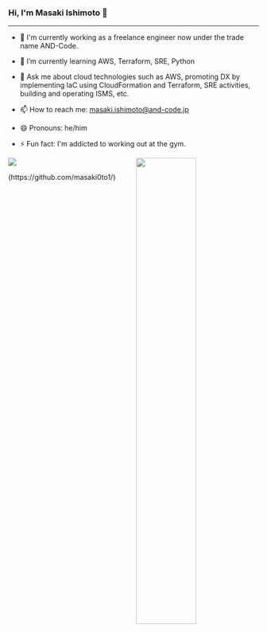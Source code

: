### Hi, I'm Masaki Ishimoto 👋
---
- 🔭 I'm currently working as a freelance engineer now under the trade name AND-Code.
- 🌱 I’m currently learning AWS, Terraform, SRE, Python

- 💬 Ask me about cloud technologies such as AWS, promoting DX by implementing IaC using CloudFormation and Terraform, SRE activities, building and operating ISMS, etc.
- 📫 How to reach me: masaki.ishimoto@and-code.jp
- 😄 Pronouns: he/him
- ⚡ Fun fact: I'm addicted to working out at the gym.

<!-- 
- 👯 I’m looking to collaborate on ...
- 🤔 I’m looking for help with ...
-->

<!-- リポジトリステータス -->
<p><img align="right" width="49%" src="https://github-readme-stats.vercel.app/api?username=masaki0to1&hide=contribs&count_private=true&show_icons=true&layout=compact&theme=tokyonight"/></p>

<!-- ソースコード統計 -->
<p><img src="https://github-readme-stats.vercel.app/api/top-langs/?username=masaki0to1&layout=compact&theme=tokyonight"/></p>(https://github.com/masaki0to1/)
